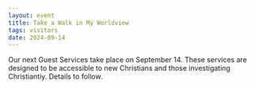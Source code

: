 ```yaml
---
layout: event
title: Take a Walk in My Worldview
tags: visitors
date: 2024-09-14
---
```


Our next Guest Services take place on September 14. These services are designed to be accessible to new Christians and those investigating Christiantiy. Details to follow.
<!--excerpt end-->
